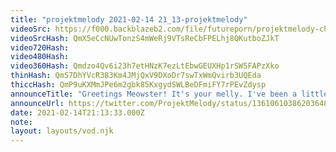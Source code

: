 ```yaml
---
title: "projektmelody 2021-02-14 21_13-projektmelody"
videoSrc: https://f000.backblazeb2.com/file/futureporn/projektmelody-chaturbate-2021-02-14.mp4
videoSrcHash: QmX5eCcNUwTonzS4mWeRj9VTsReCbFPELhj8QKutboZJkT
video720Hash: 
video480Hash: 
video360Hash: Qmdzo4Qv6i23h7etHNzK7ezLtEbwGEUXHp1rSW5FAPzXko
thinHash: QmS7DhYVcR383Km4JMjQxV9DXoDr7swTxWmQvirb3UQEda
thiccHash: QmP9uKXMmJPe6m2gbk85KxgydSWLBeDFmiFY7rPEvZdysp
announceTitle: "Greetings Meowster! It's your melly. I've been a little naughty and I think I deserve holiday spankings, don't you?"
announceUrl: https://twitter.com/ProjektMelody/status/1361061038620364812
date: 2021-02-14T21:13:33.000Z
note: 
layout: layouts/vod.njk
---
```

